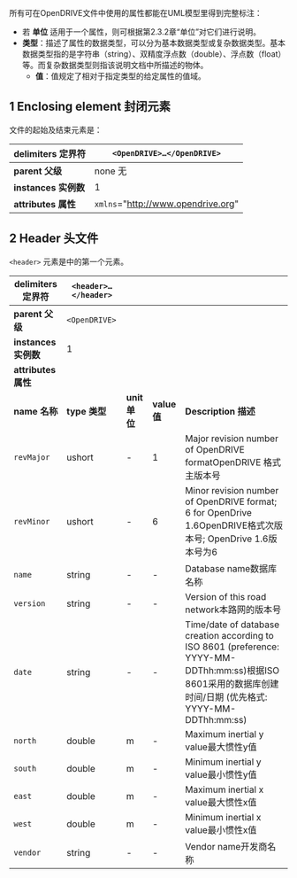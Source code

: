 所有可在OpenDRIVE文件中使用的属性都能在UML模型里得到完整标注：

- 若 **单位** 适用于一个属性，则可根据第2.3.2章“单位”对它们进行说明。
- **类型**：描述了属性的数据类型，可以分为基本数据类型或复杂数据类型。基本数据类型指的是字符串（string）、双精度浮点数（double）、浮点数（float）等。而复杂数据类型则指该说明文档中所描述的物体。
  - **值**：值规定了相对于指定类型的给定属性的值域。

## 1 Enclosing element 封闭元素

文件的起始及结束元素是：

| **delimiters 定界符** | `<OpenDRIVE>…</OpenDRIVE>`         |
| --------------------- | ---------------------------------- |
| **parent 父级**       | none 无                            |
| **instances 实例数**  | 1                                  |
| **attributes 属性**   | `xmlns`="http://www.opendrive.org" |

## 2 Header 头文件

`<header>` 元素是<OpenDRIVE>中的第一个元素。

| **delimiters 定界符** | `<header>…</header>` |               |              |                                                              |
| --------------------- | -------------------- | ------------- | ------------ | ------------------------------------------------------------ |
| **parent 父级**       | `<OpenDRIVE>`        |               |              |                                                              |
| **instances 实例数**  | 1                    |               |              |                                                              |
| **attributes 属性**   |                      |               |              |                                                              |
| **name 名称**         | **type 类型**        | **unit 单位** | **value 值** | **Description 描述**                                         |
| `revMajor`            | ushort               | -             | 1            | Major revision number of OpenDRIVE formatOpenDRIVE 格式主版本号 |
| `revMinor`            | ushort               | -             | 6            | Minor revision number of OpenDRIVE format; 6 for OpenDrive 1.6OpenDRIVE格式次版本号; OpenDrive 1.6版本号为6 |
| `name`                | string               | -             | -            | Database name数据库名称                                      |
| `version`             | string               | -             | -            | Version of this road network本路网的版本号                   |
| `date`                | string               | -             | -            | Time/date of database creation according to ISO 8601 (preference: YYYY-MM-DDThh:mm:ss)根据ISO 8601采用的数据库创建时间/日期 (优先格式: YYYY-MM-DDThh:mm:ss) |
| `north`               | double               | m             | -            | Maximum inertial y value最大惯性y值                          |
| `south`               | double               | m             | -            | Minimum inertial y value最小惯性y值                          |
| `east`                | double               | m             | -            | Maximum inertial x value最大惯性x值                          |
| `west`                | double               | m             | -            | Minimum inertial x value最小惯性x值                          |
| `vendor`              | string               | -             | -            | Vendor name开发商名称                                        |